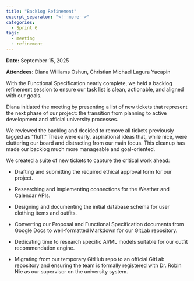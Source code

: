 ```yaml
---
title: "Backlog Refinement"
excerpt_separator: "<!--more-->"
categories:
  - Sprint 6
tags:
  - meeting
  - refinement
---
```


**Date:** September 15, 2025
<!--more-->

**Attendees:** Diana Williams Oshun, Christian Michael Lagura Yacapin
<!--more-->

With the Functional Specification nearly complete, we held a backlog refinement session to ensure our task list is clean, actionable, and aligned with our goals.
<!--more-->

Diana initiated the meeting by presenting a list of new tickets that represent the next phase of our project: the transition from planning to active development and official university processes.
<!--more-->

We reviewed the backlog and decided to remove all tickets previously tagged as "fluff." These were early, aspirational ideas that, while nice, were cluttering our board and distracting from our main focus. This cleanup has made our backlog much more manageable and goal-oriented.

We created a suite of new tickets to capture the critical work ahead:
<!--more-->

- Drafting and submitting the required ethical approval form for our project.

- Researching and implementing connections for the Weather and Calendar APIs.

- Designing and documenting the initial database schema for user clothing items and outfits.

- Converting our Proposal and Functional Specification documents from Google Docs to well-formatted Markdown for our GitLab repository.

- Dedicating time to research specific AI/ML models suitable for our outfit recommendation engine.

- Migrating from our temporary GitHub repo to an official GitLab repository and ensuring the team is formally registered with Dr. Robin Nie as our supervisor on the university system.


